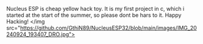 Nucleus ESP is cheap yellow hack toy.
It is my first project in c, which i started at the start of the summer, so please dont be hars to it.
Happy Hacking!
</img src="https://github.com/GthiN89/NucleusESP32/blob/main/images/IMG_20240924_193407_DRO.jpg">
